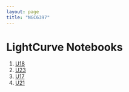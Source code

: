 ```yaml
---
layout: page
title: "NGC6397"
---
```


# LightCurve Notebooks


1. [U18](https://nbviewer.jupyter.org/github/manuelmarcano22/NGC6397F336W/blob/master/u9712005/U18.ipynb?flush_cache=true)
2. [U23](https://nbviewer.jupyter.org/github/manuelmarcano22/NGC6397F336W/blob/master/u9712005/U23.ipynb?flush_cache=true)
3. [U17](https://nbviewer.jupyter.org/github/manuelmarcano22/NGC6397F336W/blob/master/u9712005/U17.ipynb?flush_cache=true)
4. [U21](https://nbviewer.jupyter.org/github/manuelmarcano22/NGC6397F336W/blob/master/u9712005/U21.ipynb?flush_cache=true)

